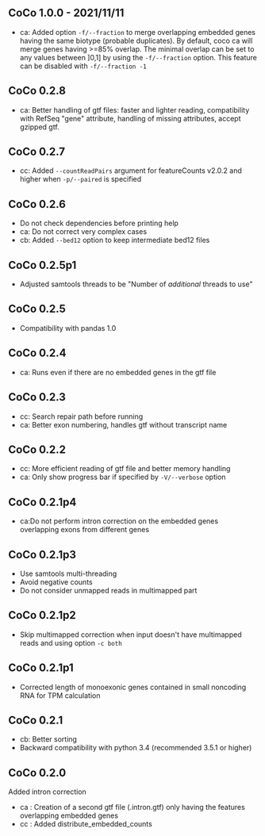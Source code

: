 ## CoCo 1.0.0 - 2021/11/11
- ca: Added option `-f/--fraction` to merge overlapping embedded genes having the same biotype (probable duplicates). 
By default, coco ca will merge genes having >=85% overlap. The minimal overlap can be set to any values between 
]0,1] by using the `-f/--fraction` option. This feature can be disabled with `-f/--fraction -1` 

## CoCo 0.2.8
- ca: Better handling of gtf files: faster and lighter reading, compatibility with RefSeq "gene" attribute,
handling of missing attributes, accept gzipped gtf.

## CoCo 0.2.7
- cc: Added `--countReadPairs` argument for featureCounts v2.0.2 and higher when `-p/--paired` is specified

## CoCo 0.2.6
- Do not check dependencies before printing help
- ca: Do not correct very complex cases
- cb: Added `--bed12` option to keep intermediate bed12 files

## CoCo 0.2.5p1
- Adjusted samtools threads to be "Number of *additional* threads to use"

## CoCo 0.2.5
- Compatibility with pandas 1.0

## CoCo 0.2.4
- ca: Runs even if there are no embedded genes in the gtf file

## CoCo 0.2.3
- cc: Search repair path before running
- ca: Better exon numbering, handles gtf without transcript name

## CoCo 0.2.2  
- cc: More efficient reading of gtf file and better memory handling
- ca: Only show progress bar if specified by `-V/--verbose` option

## CoCo 0.2.1p4
- ca:Do not perform intron correction on the embedded genes overlapping exons from different genes

## CoCo 0.2.1p3
- Use samtools multi-threading
- Avoid negative counts
- Do not consider unmapped reads in multimapped part

## CoCo 0.2.1p2
- Skip multimapped correction when input doesn't have multimapped reads and using option `-c both`

## CoCo 0.2.1p1
- Corrected length of monoexonic genes contained in small noncoding RNA for TPM calculation

## CoCo 0.2.1
- cb: Better sorting
- Backward compatibility with python 3.4 (recommended 3.5.1 or higher)

## CoCo 0.2.0
Added intron correction
- ca : Creation of a second gtf file (.intron.gtf) only having the features overlapping embedded genes
- cc : Added distribute_embedded_counts